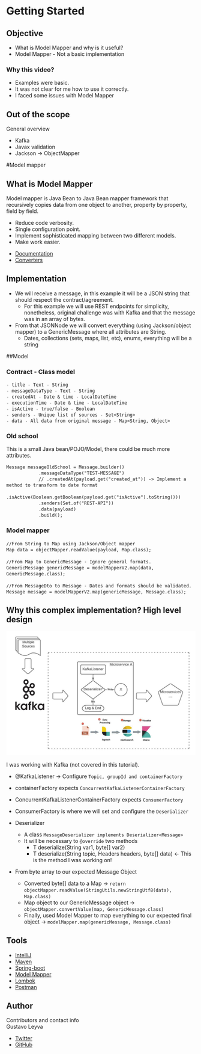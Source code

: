 # Getting Started

## Objective
- What is Model Mapper and why is it useful?
- Model Mapper - Not a basic implementation

### Why this video?
- Examples were basic.
- It was not clear for me how to use it correctly.
- I faced some issues with Model Mapper

## Out of the scope
General overview
* Kafka
* Javax validation
* Jackson -> ObjectMapper

#Model mapper
## What is Model Mapper
Model mapper is Java Bean to Java Bean mapper framework that recursively copies data from one object to another,
property by property, field by field.

* Reduce code verbosity.
* Single configuration point.
* Implement sophisticated mapping between two different models.
* Make work easier.

- [Documentation](http://modelmapper.org/user-manual/)
- [Converters](http://modelmapper.org/user-manual/converters/)

## Implementation
* We will receive a message, in this example it will be a JSON string that should respect the contract/agreement.
  - For this example we will use REST endpoints for simplicity, nonetheless, original challenge was with Kafka and that the message was in an array of bytes.
* From that JSONNode we will convert everything (using Jackson/object mapper) to a GenericMessage where all attributes are String.
  - Dates, collections (sets, maps, list, etc), enums, everything will be a string

##Model

### Contract - Class model
```
- title - Text - String
- messageDataType - Text - String 
- createdAt - Date & time - LocalDateTime
- executionTime - Date & time - LocalDateTime
- isActive - true/false - Boolean
- senders - Unique list of sources - Set<String>
- data - All data from original message - Map<String, Object>
```

### Old school
This is a small Java bean/POJO/Model, there could be much more attributes.
```
Message messageOldSchool = Message.builder()
            .messageDataType("TEST-MESSAGE")
            // .createdAt(payload.get("created_at")) -> Implement a method to transform to date format
            .isActive(Boolean.getBoolean(payload.get("isActive").toString()))
            .senders(Set.of("REST-API"))
            .data(payload)
            .build();
```

### Model mapper
```
//From String to Map using Jackson/Object mapper
Map data = objectMapper.readValue(payload, Map.class);

//From Map to GenericMessage - Ignore general formats.
GenericMessage genericMessage = modelMapperV2.map(data, GenericMessage.class);

//From MessageDto to Message - Dates and formats should be validated.
Message message = modelMapperV2.map(genericMessage, Message.class);
```

## Why this complex implementation? High level design

![High level design](./assets/images/GenericMessage.jpeg)

I was working with Kafka (not covered in this tutorial).
* @KafkaListener -> Configure `Topic, groupId and containerFactory`
* containerFactory expects `ConcurrentKafkaListenerContainerFactory`
* ConcurrentKafkaListenerContainerFactory expects `ConsumerFactory`
* ConsumerFactory is where we will set and configure the `Deserializer`

* Deserializer
  * A class `MessageDeserializer implements Deserializer<Message>`
  * It will be necessary to `@override` two methods
    - T deserialize(String var1, byte[] var2)
    - T deserialize(String topic, Headers headers, byte[] data) <- This is the method I was working on!

* From byte array to our expected Message Object
  * Converted byte[] data to a Map -> `return objectMapper.readValue(StringUtils.newStringUtf8(data), Map.class)`
  * Map object to our GenericMessage object -> `objectMapper.convertValue(map, GenericMessage.class)`
  * Finally, used Model Mapper to map everything to our expected final object -> `modelMapper.map(genericMessage, Message.class)`

## Tools
- [IntelliJ](https://www.jetbrains.com/idea/)
- [Maven](https://maven.apache.org/)
- [Spring-boot](https://spring.io/projects/spring-boot)
- [Model Mapper](http://modelmapper.org/)
- [Lombok](https://projectlombok.org/)
- [Postman](https://www.postman.com/)

## Author
Contributors and contact info  
Gustavo Leyva
* [Twitter](https://twitter.com/ovatleyva)
* [GitHub](https://github.com/gusleyva)